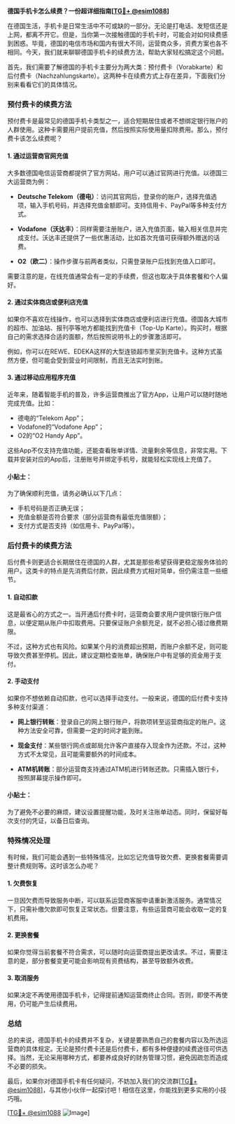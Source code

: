 **德国手机卡怎么续费？一份超详细指南[[TG💪+ @esim1088](https://t.me/s/esim1088)]**

在德国生活，手机卡是日常生活中不可或缺的一部分。无论是打电话、发短信还是上网，都离不开它。但是，当你第一次接触德国的手机卡时，可能会对如何续费感到困惑。毕竟，德国的电信市场和国内有很大不同，运营商众多，资费方案也各不相同。今天，我们就来聊聊德国手机卡的续费方法，帮助大家轻松搞定这个问题。

首先，我们需要了解德国的手机卡主要分为两大类：预付费卡（Vorabkarte）和后付费卡（Nachzahlungskarte）。这两种卡在续费方式上存在差异，下面我们分别来看看它们的具体情况。

### 预付费卡的续费方法

预付费卡是最常见的德国手机卡类型之一，适合短期居住或者不想绑定银行账户的人群使用。这种卡需要用户提前充值，然后按照实际使用量扣除费用。那么，预付费卡该怎么续费呢？

#### 1. **通过运营商官网充值**
大多数德国电信运营商都提供了官方网站，用户可以通过官网进行充值。以德国三大运营商为例：

- **Deutsche Telekom（德电）**：访问其官网后，登录你的账户，选择充值选项，输入手机号码，并选择充值金额即可。支持信用卡、PayPal等多种支付方式。
  
- **Vodafone（沃达丰）**：同样需要注册账户，进入充值页面，输入相关信息并完成支付。沃达丰还提供了一些优惠活动，比如首次充值可获得额外赠送的话费。

- **O2（欧二）**：操作步骤与前两者类似，只需登录账户后找到充值入口即可。

需要注意的是，在线充值通常会有一定的手续费，但这也取决于具体套餐和个人偏好。

#### 2. **通过实体商店或便利店充值**
如果你不喜欢在线操作，也可以选择到实体商店或便利店进行充值。德国各大城市的超市、加油站、报刊亭等地方都能找到充值卡（Top-Up Karte）。购买时，根据自己的需求选择合适的面额，然后按照说明书上的步骤激活即可。

例如，你可以在REWE、EDEKA这样的大型连锁超市里买到充值卡。这种方式虽然方便，但可能会受到营业时间限制，而且无法实时到账。

#### 3. **通过移动应用程序充值**
近年来，随着智能手机的普及，许多运营商推出了官方App，让用户可以随时随地完成充值。比如：

- 德电的“Telekom App”；
- Vodafone的“Vodafone App”；
- O2的“O2 Handy App”。

这些App不仅支持充值功能，还能查看账单详情、流量剩余等信息，非常实用。下载并安装对应的App后，注册账号并绑定手机号，就能轻松实现线上充值了。

#### 小贴士：
为了确保顺利充值，请务必确认以下几点：
- 手机号码是否正确无误；
- 充值金额是否符合要求（部分运营商有最低充值限额）；
- 支付方式是否支持（如信用卡、PayPal等）。

### 后付费卡的续费方法

后付费卡则更适合长期居住在德国的人群，尤其是那些希望获得更稳定服务体验的用户。这类卡的特点是先消费后付款，因此续费方式相对简单，但仍需注意一些细节。

#### 1. **自动扣款**
这是最省心的方式之一。当开通后付费卡时，运营商会要求用户提供银行账户信息，以便定期从账户中扣取费用。只要保证账户余额充足，就不必担心错过缴费期限。

不过，这种方式也有风险。如果某个月的消费超出预期，而账户余额不足，则可能导致欠费甚至停机。因此，建议定期检查账单，确保账户中有足够的资金用于支付。

#### 2. **手动支付**
如果你不想依赖自动扣款，也可以选择手动支付。一般来说，德国的后付费卡支持多种支付渠道：

- **网上银行转账**：登录自己的网上银行账户，将款项转至运营商指定的账户。这种方法安全可靠，但需要一定的时间才能到账。

- **现金支付**：某些银行网点或邮局允许客户直接存入现金作为还款。不过，这种方式不太常见，且可能需要额外的时间成本。

- **ATM机转账**：部分运营商支持通过ATM机进行转账还款。只需插入银行卡，按照屏幕提示操作即可。

#### 小贴士：
为了避免不必要的麻烦，建议设置提醒功能，及时关注账单动态。同时，保留好每次支付的凭证，以备日后查询。

### 特殊情况处理

有时候，我们可能会遇到一些特殊情况，比如忘记充值导致欠费、更换套餐需要调整计费规则等。这时该怎么办呢？

#### 1. **欠费恢复**
一旦因欠费而导致服务中断，可以联系运营商客服申请重新激活服务。通常情况下，只需补缴欠款即可恢复正常状态。但要注意，有些运营商可能会收取一定的复机费用。

#### 2. **更换套餐**
如果你觉得当前套餐不符合需求，可以随时向运营商提出更改请求。不过，需要注意的是，部分套餐变更可能会影响现有资费结构，甚至导致额外收费。

#### 3. **取消服务**
如果决定不再使用德国手机卡，记得提前通知运营商终止合同。否则，即使不再使用，仍可能产生后续费用。

### 总结

总的来说，德国手机卡的续费并不复杂，关键是要熟悉自己的套餐内容以及所选运营商的具体规定。无论是预付费卡还是后付费卡，都有多种便捷的续费途径可供选择。当然，无论采用哪种方式，都要养成良好的财务管理习惯，避免因疏忽而造成不必要的损失。

最后，如果你对德国手机卡有任何疑问，不妨加入我们的交流群[[TG💪+ @esim1088](https://t.me/s/esim1088)]，与其他小伙伴一起探讨吧！相信在这里，你能找到更多实用的小技巧哦。

[[TG💪+ @esim1088](https://t.me/s/esim1088) ![Image](https://i.postimg.cc/4NQfJmqS/Snipaste-2025-05-13-00-14-12.png)]